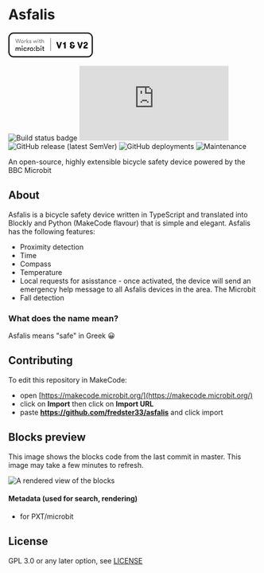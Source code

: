 # Asfalis
<img src="https://raw.githubusercontent.com/fredster33/asfalis/master/compatibility.png" width="170" height="50" />

![Build status badge](https://github.com/fredster33/bike-new/workflows/MakeCode/badge.svg)
![GitHub file size in bytes](https://img.shields.io/github/size/fredster33/asfalis/main.ts)
![GitHub release (latest SemVer)](https://img.shields.io/github/v/release/fredster33/asfalis)
![GitHub deployments](https://img.shields.io/github/deployments/fredster33/asfalis/github-pages?label=website%20build)
![Maintenance](https://img.shields.io/maintenance/yes/2022)

An open-source, highly extensible bicycle safety device powered by the BBC Microbit

## About
Asfalis is a bicycle safety device written in TypeScript and translated into Blockly and Python (MakeCode flavour) that is simple and elegant. Asfalis has the following features:

* Proximity detection
* Time
* Compass
* Temperature
* Local requests for asisstance - once activated, the device will send an emergency help message to all Asfalis devices in the area. The Microbit 
* Fall detection

### What does the name mean?
Asfalis means "safe" in Greek 😀

## Contributing

To edit this repository in MakeCode:

* open [https://makecode.microbit.org/](https://makecode.microbit.org/)
* click on **Import** then click on **Import URL**
* paste **https://github.com/fredster33/asfalis** and click import

## Blocks preview

This image shows the blocks code from the last commit in master.
This image may take a few minutes to refresh.

![A rendered view of the blocks](https://github.com/fredster33/bike-new/raw/master/.github/makecode/blocks.png)

#### Metadata (used for search, rendering)

* for PXT/microbit
<script src="https://makecode.com/gh-pages-embed.js"></script><script>makeCodeRender("{{ site.makecode.home_url }}", "{{ site.github.owner_name }}/{{ site.github.repository_name }}");</script>

## License
GPL 3.0 or any later option, see [LICENSE](LICENSE)
